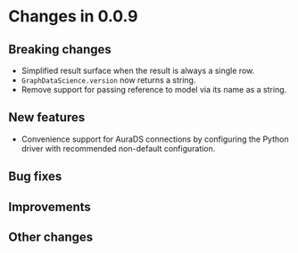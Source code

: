 # Changes in 0.0.9


## Breaking changes

* Simplified result surface when the result is always a single row.
* `GraphDataScience.version` now returns a string.
* Remove support for passing reference to model via its name as a string.


## New features

* Convenience support for AuraDS connections by configuring the Python driver with recommended non-default configuration.


## Bug fixes


## Improvements


## Other changes
